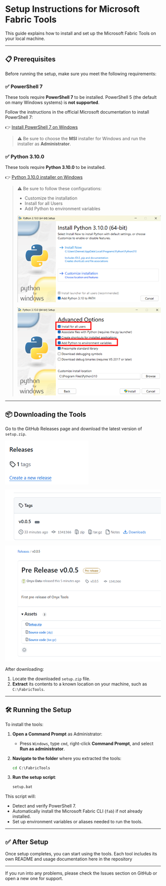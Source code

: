 # Setup Instructions for Microsoft Fabric Tools

This guide explains how to install and set up the Microsoft Fabric Tools on your local machine.

---

## 📋 Prerequisites

Before running the setup, make sure you meet the following requirements:

### ✅ PowerShell 7

These tools require **PowerShell 7** to be installed. PowerShell 5 (the default on many Windows systems) is **not supported**.

Follow the instructions in the official Microsoft documentation to install PowerShell 7:

👉 [Install PowerShell 7 on Windows](https://learn.microsoft.com/en-us/powershell/scripting/install/installing-powershell-on-windows?view=powershell-7.5)

> ⚠️ Be sure to choose the **MSI** installer for Windows and run the installer as **Administrator**.

### ✅ Python 3.10.0

These tools require **Python 3.10.0** to be installed. 


👉 [Python 3.10.0 installer on Windows](https://www.python.org/ftp/python/3.10.0/python-3.10.0-amd64.exe)

> ⚠️ Be sure to follow these configurations:
>
> - Customize the installation
> - Install for all Users
> - Add Python to environment variables
>
> ![python01.png](https://github.com/Onyx-Data/FabOps-Toolkit/blob/main/docs/images/python01-fe77be9e-05ab-412c-9d10-232983d2fe2f.png)
>
> ![python02.png](https://github.com/Onyx-Data/FabOps-Toolkit/blob/main/docs/images/python02-66f8ba58-f834-431c-87b9-87207e4c82d7.png)

---

## 📦 Downloading the Tools

Go to the GitHub Releases page and download the latest version of `setup.zip`.

![Step 1 : ](https://github.com/Onyx-Data/FabOps-Toolkit/blob/main/docs/images/release01.png)

![Step 2 : ](https://github.com/Onyx-Data/FabOps-Toolkit/blob/main/docs/images/release02.png)

![Step 3 : ](https://github.com/Onyx-Data/FabOps-Toolkit/blob/main/docs/images/release03.png)

After downloading:

1. Locate the downloaded `setup.zip` file.
2. **Extract** its contents to a known location on your machine, such as `C:\FabricTools`.


---

## 🛠️ Running the Setup

To install the tools:

1. **Open a Command Prompt** as Administrator:
   - Press `Windows`, type `cmd`, right-click **Command Prompt**, and select **Run as administrator**.

2. **Navigate to the folder** where you extracted the tools:
   ```cmd
   cd C:\FabricTools
   ```

3. **Run the setup script**:
   ```cmd
   setup.bat
   ```

This script will:
- Detect and verify PowerShell 7.
- Automatically install the Microsoft Fabric CLI (`fab`) if not already installed.
- Set up environment variables or aliases needed to run the tools.

---

## ✅ After Setup

Once setup completes, you can start using the tools. Each tool includes its own README and usage documentation here in the repository

---

If you run into any problems, please check the Issues section on GitHub or open a new one for support.

